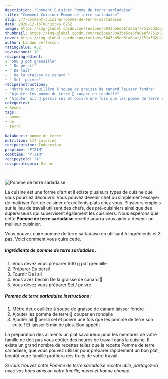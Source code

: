 ```yaml
---
description: "Comment Cuisiner Pomme de terre sarladaise"
title: "Comment Cuisiner Pomme de terre sarladaise"
slug: 577-comment-cuisiner-pomme-de-terre-sarladaise
date: 2020-12-16T08:32:46.625Z
image: https://img-global.cpcdn.com/recipes/3043bb5ce6fa6aaf/751x532cq70/pomme-de-terre-sarladaise-photo-principale-de-la-recette.jpg
thumbnail: https://img-global.cpcdn.com/recipes/3043bb5ce6fa6aaf/751x532cq70/pomme-de-terre-sarladaise-photo-principale-de-la-recette.jpg
cover: https://img-global.cpcdn.com/recipes/3043bb5ce6fa6aaf/751x532cq70/pomme-de-terre-sarladaise-photo-principale-de-la-recette.jpg
author: Landon Jefferson
ratingvalue: 4.2
reviewcount: 10
recipeingredient:
- "500 g pdt grenaille"
- " Du persil"
- " De lail"
- " De la graisse de canard "
- " Sel  poivre"
recipeinstructions:
- "Mètre deux cuillère à soupe de graisse de canard laisser fondre"
- "Ajouter les pomme de terre 🥔 couper en rondelle"
- "Ajouter ail 🧄 persil sel et poivre une fois que les pomme de terre son cuite ! Et laisser 5 min de plus. Bon appétit"
categories:
- Resep
tags:
- pomme
- de
- terre

katakunci: pomme de terre 
nutrition: 117 calories
recipecuisine: Indonesian
preptime: "PT21M"
cooktime: "PT31M"
recipeyield: "4"
recipecategory: Dinner

---
```



![Pomme de terre sarladaise](https://img-global.cpcdn.com/recipes/3043bb5ce6fa6aaf/751x532cq70/pomme-de-terre-sarladaise-photo-principale-de-la-recette.jpg)

La cuisine est une forme d'art et il existe plusieurs types de cuisine que vous pourriez découvrir. Vous pouvez devenir chef ou simplement essayer de maîtriser l'art de cuisiner d'excellents plats chez vous. Plusieurs emplois sur le lieu de travail utilisent des chefs, des pré-cuisiniers ainsi que des superviseurs qui supervisent également les cuisiniers. Nous espérons que cette <strong> Pomme de terre sarladaise </strong> recette pourra vous aider à devenir un meilleur cuisinier.

<!--inarticleads1-->

Vous pouvez cuire pomme de terre sarladaise en utilisant 5 Ingrédients et 3 pas. Voici comment vous cuire cette.

##### Ingrédients de pomme de terre sarladaise :

1. Vous devez vous préparer 500 g pdt grenaille
1. Préparer  Du persil
1. Fournir  De l’ail
1. Vous avez besoin  De la graisse de canard 🦆
1. Vous devez vous préparer  Sel / poivre




<!--inarticleads2-->

##### Pomme de terre sarladaise instructions :

1. Mètre deux cuillère à soupe de graisse de canard laisser fondre
1. Ajouter les pomme de terre 🥔 couper en rondelle
1. Ajouter ail 🧄 persil sel et poivre une fois que les pomme de terre son cuite ! Et laisser 5 min de plus. Bon appétit




<!--inarticleads1-->

<p>
La préparation des aliments un plat savoureux pour les membres de votre famille ne doit pas vous coûter des heures de travail dans la cuisine. Il existe un grand nombre de recettes telles que la recette Pomme de terre sarladaise, que vous pouvez utiliser pour préparer rapidement un bon plat, bientôt votre famille profitera des fruits de votre travail.
</p>

<p>
<i>Si vous trouvez cette Pomme de terre sarladaise recette utile, partagez-la avec vos bons amis ou votre famille, merci et bonne chance.</i>
</p>
